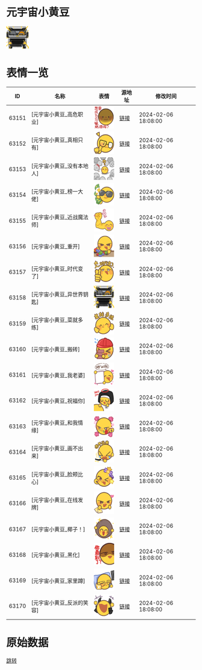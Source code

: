 # 元宇宙小黄豆

<img src="./cover.png" height="60" alt="cover" />

# 表情一览

|ID|名称|表情|源地址|修改时间|
|----|----|----|----|----|
|63151|[元宇宙小黄豆_高危职业]|<img src="./pic/063151_%5B元宇宙小黄豆_高危职业%5D.png" height="60" alt="高危职业"/>|[链接](https://i0.hdslb.com/bfs/garb/fec4cc52daa6430943670fdd5da6fb491f05d052.png)|2024-02-06 18:08:00|
|63152|[元宇宙小黄豆_真相只有]|<img src="./pic/063152_%5B元宇宙小黄豆_真相只有%5D.png" height="60" alt="真相只有"/>|[链接](https://i0.hdslb.com/bfs/garb/13ab04fd55d7f69d9b10900b2676dcac0345c1bd.png)|2024-02-06 18:08:00|
|63153|[元宇宙小黄豆_没有本地人]|<img src="./pic/063153_%5B元宇宙小黄豆_没有本地人%5D.png" height="60" alt="没有本地人"/>|[链接](https://i0.hdslb.com/bfs/garb/e3ee8697767e9d6e5d61bdfe1708484b4f2eef1d.png)|2024-02-06 18:08:00|
|63154|[元宇宙小黄豆_榜一大佬]|<img src="./pic/063154_%5B元宇宙小黄豆_榜一大佬%5D.png" height="60" alt="榜一大佬"/>|[链接](https://i0.hdslb.com/bfs/garb/0cacfc2984fb0aae87d30ab6bb28bc4eb2435bca.png)|2024-02-06 18:08:00|
|63155|[元宇宙小黄豆_近战魔法师]|<img src="./pic/063155_%5B元宇宙小黄豆_近战魔法师%5D.png" height="60" alt="近战魔法师"/>|[链接](https://i0.hdslb.com/bfs/garb/a28198ed7a62e0547069ec524845da723fcd87a3.png)|2024-02-06 18:08:00|
|63156|[元宇宙小黄豆_重开]|<img src="./pic/063156_%5B元宇宙小黄豆_重开%5D.png" height="60" alt="重开"/>|[链接](https://i0.hdslb.com/bfs/garb/c0ebaa36d282ba266d4eb6606b0fbe0238a7f5ab.png)|2024-02-06 18:08:00|
|63157|[元宇宙小黄豆_时代变了]|<img src="./pic/063157_%5B元宇宙小黄豆_时代变了%5D.png" height="60" alt="时代变了"/>|[链接](https://i0.hdslb.com/bfs/garb/86262db3c8a5d244f97419bf7e52ae316daf57a5.png)|2024-02-06 18:08:00|
|63158|[元宇宙小黄豆_异世界钥匙]|<img src="./pic/063158_%5B元宇宙小黄豆_异世界钥匙%5D.png" height="60" alt="异世界钥匙"/>|[链接](https://i0.hdslb.com/bfs/garb/bea6786bf5a5bf0e52a4d2a3bc04107c341fb060.png)|2024-02-06 18:08:00|
|63159|[元宇宙小黄豆_菜就多练]|<img src="./pic/063159_%5B元宇宙小黄豆_菜就多练%5D.png" height="60" alt="菜就多练"/>|[链接](https://i0.hdslb.com/bfs/garb/f8d2355a8077875db0f596c5b1b02e44e209bfed.png)|2024-02-06 18:08:00|
|63160|[元宇宙小黄豆_搬砖]|<img src="./pic/063160_%5B元宇宙小黄豆_搬砖%5D.png" height="60" alt="搬砖"/>|[链接](https://i0.hdslb.com/bfs/garb/0e140421dff1b8b0a4ad6d9f200e4e5f98ee12d1.png)|2024-02-06 18:08:00|
|63161|[元宇宙小黄豆_我老婆]|<img src="./pic/063161_%5B元宇宙小黄豆_我老婆%5D.png" height="60" alt="我老婆"/>|[链接](https://i0.hdslb.com/bfs/garb/f4700437bcb8afa81c4f4c11804a8f328a688a62.png)|2024-02-06 18:08:00|
|63162|[元宇宙小黄豆_祝福你]|<img src="./pic/063162_%5B元宇宙小黄豆_祝福你%5D.png" height="60" alt="祝福你"/>|[链接](https://i0.hdslb.com/bfs/garb/0ff5daf3c3060cf0be44eb147a3b104d0d9814b0.png)|2024-02-06 18:08:00|
|63163|[元宇宙小黄豆_和我情缘]|<img src="./pic/063163_%5B元宇宙小黄豆_和我情缘%5D.png" height="60" alt="和我情缘"/>|[链接](https://i0.hdslb.com/bfs/garb/3b6df5db8513ce09edbf0b935be8e7ec18384303.png)|2024-02-06 18:08:00|
|63164|[元宇宙小黄豆_画不出来]|<img src="./pic/063164_%5B元宇宙小黄豆_画不出来%5D.png" height="60" alt="画不出来"/>|[链接](https://i0.hdslb.com/bfs/garb/1ef2f5a32663678893f63252be0d5aca3d778b0e.png)|2024-02-06 18:08:00|
|63165|[元宇宙小黄豆_脸颊比心]|<img src="./pic/063165_%5B元宇宙小黄豆_脸颊比心%5D.png" height="60" alt="脸颊比心"/>|[链接](https://i0.hdslb.com/bfs/garb/0394cb6d64befadede228f66eaa2db7600c3cae3.png)|2024-02-06 18:08:00|
|63166|[元宇宙小黄豆_在线发牌]|<img src="./pic/063166_%5B元宇宙小黄豆_在线发牌%5D.png" height="60" alt="在线发牌"/>|[链接](https://i0.hdslb.com/bfs/garb/a7c767add0109be8804fae4dfeccb14666c8f8f9.png)|2024-02-06 18:08:00|
|63167|[元宇宙小黄豆_椰子！]|<img src="./pic/063167_%5B元宇宙小黄豆_椰子！%5D.png" height="60" alt="椰子！"/>|[链接](https://i0.hdslb.com/bfs/garb/b9a7b2be4837af2f056afe4e29d0544ddf8e21f0.png)|2024-02-06 18:08:00|
|63168|[元宇宙小黄豆_黑化]|<img src="./pic/063168_%5B元宇宙小黄豆_黑化%5D.png" height="60" alt="黑化"/>|[链接](https://i0.hdslb.com/bfs/garb/3e12b82b978b91c3632fd97e1e1aeb495f43b694.png)|2024-02-06 18:08:00|
|63169|[元宇宙小黄豆_家里蹲]|<img src="./pic/063169_%5B元宇宙小黄豆_家里蹲%5D.png" height="60" alt="家里蹲"/>|[链接](https://i0.hdslb.com/bfs/garb/d43091bc50326b989b59c26967b8c40b8b48ef2d.png)|2024-02-06 18:08:00|
|63170|[元宇宙小黄豆_反派的笑容]|<img src="./pic/063170_%5B元宇宙小黄豆_反派的笑容%5D.png" height="60" alt="反派的笑容"/>|[链接](https://i0.hdslb.com/bfs/garb/f2959eaad68246651dc822e07dc050a1fede80be.png)|2024-02-06 18:08:00|

# 原始数据

[跳转](./raw.json)


